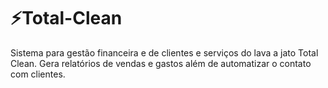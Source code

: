 # :zap:Total-Clean
Sistema para gestão financeira e de clientes e serviços do lava a jato Total Clean. Gera relatórios de vendas e gastos além de automatizar o contato com clientes. 
